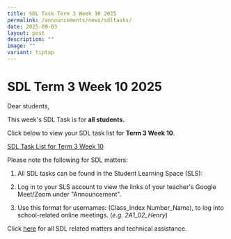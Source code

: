 ```yaml
---
title: SDL Task Term 3 Week 10 2025
permalink: /announcements/news/sdltasks/
date: 2025-09-03
layout: post
description: ""
image: ""
variant: tiptap
---
```

<h1>SDL Term 3 Week 10 2025</h1>
<p>Dear students,</p>
<p>This week's SDL Task is for <strong>all students.</strong>
</p>
<p>Click below to view your SDL task list for <strong>Term 3 Week 10</strong>.</p>
<p><a href="https://docs.google.com/spreadsheets/d/e/2PACX-1vTogrI17eeXHVEE2jW889Xpnacz6ul6x0SlXRpHnNu4tzcXsO5Ot4SHJC0tWps8nKzf-6OVXmt8qQE2/pubhtml" rel="noopener nofollow" target="_blank">SDL Task List for Term 3 Week 10</a>
</p>
<p>Please note the following for SDL matters:</p>
<ol data-tight="true" class="tight">
<li>
<p>All SDL tasks can be found in the Student Learning Space (SLS):</p>
</li>
<li>
<p>Log in to your SLS account to view the links of your teacher's Google
Meet/Zoom under "Announcement".</p>
</li>
<li>
<p>Use this format for usernames: (Class_Index Number_Name), to log into
school-related online meetings. (<em>e.g. 2A1_02_Henry</em>)</p>
</li>
</ol>
<p>Click <a href="https://www.bukitbatoksec.moe.edu.sg/useful-resources/Students/fhbl-seek-discover-and-learn-sdl-fhbl-matters/" rel="noopener noreferrer nofollow" target="_blank">here</a> for
all SDL related matters and technical assistance.</p>
<p></p>